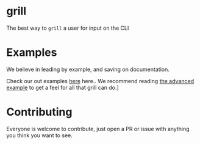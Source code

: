 # grill

The best way to `grill` a user for input on the CLI

# Examples

We believe in leading by example, and saving on documentation.

Check our out examples [here](/examples) here.. We recommend reading [the advanced example](/examples/selector_advanced.go) to get a feel for all that grill can do.]

# Contributing

Everyone is welcome to contribute, just open a PR or issue with anything you think you want to see.